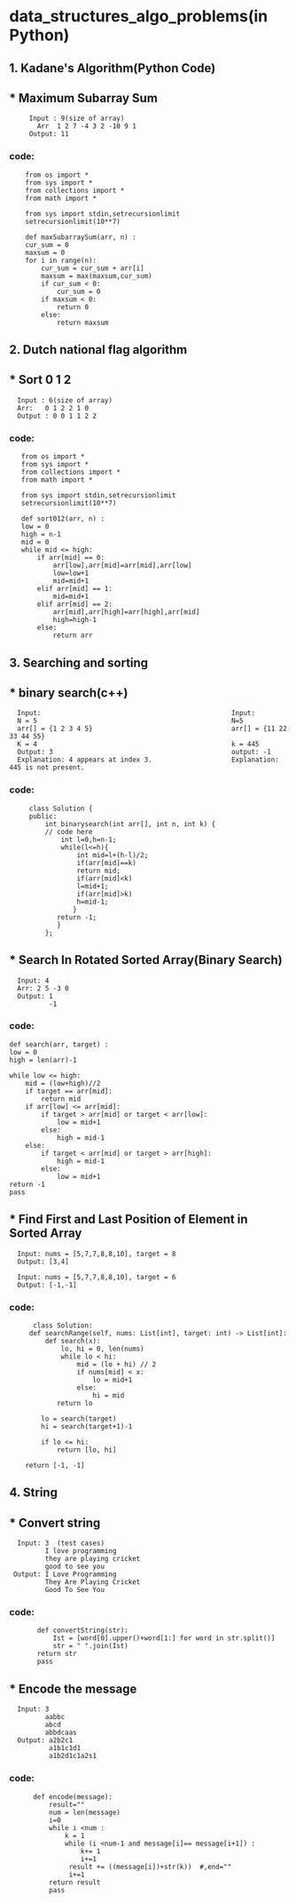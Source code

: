 # data_structures_algo_problems(in Python)
## 1. Kadane's Algorithm(Python Code)
## * Maximum Subarray Sum
         Input : 9(size of array)
           Arr  1 2 7 -4 3 2 -10 9 1
         Output: 11
### code:
        from os import *
        from sys import *
        from collections import *
        from math import *

        from sys import stdin,setrecursionlimit
        setrecursionlimit(10**7)

        def maxSubarraySum(arr, n) :
        cur_sum = 0
        maxsum = 0
        for i in range(n):
            cur_sum = cur_sum + arr[i]
            maxsum = max(maxsum,cur_sum)
            if cur_sum < 0:
                cur_sum = 0
            if maxsum < 0:
                return 0
            else:
                return maxsum
## 2. Dutch national flag algorithm
## * Sort 0 1 2
      Input : 6(size of array)
      Arr:   0 1 2 2 1 0
      Output : 0 0 1 1 2 2  
### code:
       from os import *
       from sys import *
       from collections import *
       from math import *

       from sys import stdin,setrecursionlimit
       setrecursionlimit(10**7)

       def sort012(arr, n) :
       low = 0
       high = n-1
       mid = 0
       while mid <= high:
           if arr[mid] == 0:
               arr[low],arr[mid]=arr[mid],arr[low]
               low=low+1
               mid=mid+1
           elif arr[mid] == 1:
               mid=mid+1
           elif arr[mid] == 2:
               arr[mid],arr[high]=arr[high],arr[mid]
               high=high-1
           else:
               return arr
## 3. Searching and sorting
## * binary search(c++)
      Input:                                                Input:
      N = 5                                                 N=5
      arr[] = {1 2 3 4 5}                                   arr[] = {11 22 33 44 55} 
      K = 4                                                 k = 445
      Output: 3                                             output: -1
      Explanation: 4 appears at index 3.                    Explanation: 445 is not present.

### code:
         class Solution {
         public:
             int binarysearch(int arr[], int n, int k) {
             // code here
                 int l=0,h=n-1;
                 while(l<=h){
                     int mid=l+(h-l)/2;
                     if(arr[mid]==k)
                     return mid;
                     if(arr[mid]<k)
                     l=mid+1;
                     if(arr[mid]>k)
                     h=mid-1;
                    }
                return -1;
                }
             };




## * Search In Rotated Sorted Array(Binary Search)
      Input: 4
      Arr: 2 5 -3 0
      Output: 1
              -1
### code:
    def search(arr, target) :
    low = 0
    high = len(arr)-1
    
    while low <= high:
        mid = (low+high)//2
        if target == arr[mid]:
            return mid
        if arr[low] <= arr[mid]:
            if target > arr[mid] or target < arr[low]:
                low = mid+1
            else:
                high = mid-1
        else:
            if target < arr[mid] or target > arr[high]:
                high = mid-1
            else:
                low = mid+1
    return -1            
    pass

## * Find First and Last Position of Element in Sorted Array
      Input: nums = [5,7,7,8,8,10], target = 8
      Output: [3,4]

      Input: nums = [5,7,7,8,8,10], target = 6
      Output: [-1,-1]

### code:
          class Solution:
         def searchRange(self, nums: List[int], target: int) -> List[int]:
             def search(x):
                 lo, hi = 0, len(nums)           
                 while lo < hi:
                     mid = (lo + hi) // 2
                     if nums[mid] < x:
                         lo = mid+1
                     else:
                         hi = mid                    
                return lo
        
            lo = search(target)
            hi = search(target+1)-1
        
            if lo <= hi:
                return [lo, hi]
                
        return [-1, -1]
## 4. String
## * Convert string
      Input: 3  (test cases)
             I love programming
             they are playing cricket
             good to see you
     Output: I Love Programming
             They Are Playing Cricket
             Good To See You
### code:  
           def convertString(str):
               Ist = [word[0].upper()+word[1:] for word in str.split()]
               str = " ".join(Ist)
           return str
           pass
## * Encode the message
      Input: 3
             aabbc
             abcd
             abbdcaas
      Output: a2b2c1
              a1b1c1d1
              a1b2d1c1a2s1
### code:
          def encode(message):
              result=""
              num = len(message)
              i=0 
              while i <num :
                  k = 1  
                  while (i <num-1 and message[i]== message[i+1]) :
                      k+= 1
                      i+=1 
                   result += ((message[i])+str(k))  #,end=""
                   i+=1
              return result  
              pass


